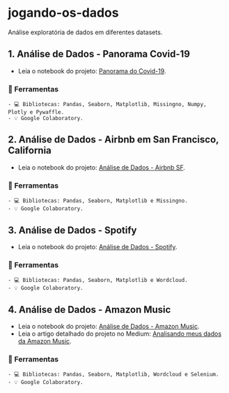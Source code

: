 # jogando-os-dados
Análise exploratória de dados em diferentes datasets.

## 1. Análise de Dados - Panorama Covid-19
  - Leia o notebook do projeto: [Panorama do Covid-19](https://github.com/barbaramit/jogando-os-dados/blob/main/Panorama_do_COVID_19.ipynb).

###  🚀 Ferramentas 

    - 💻 Bibliotecas: Pandas, Seaborn, Matplotlib, Missingno, Numpy, Plotly e Pywaffle.
    - 💡 Google Colaboratory.

## 2. Análise de Dados - Airbnb em San Francisco, California
  - Leia o notebook do projeto: [Análise de Dados - Airbnb SF](https://github.com/barbaramit/Airbnb_Data_Analysis_SF/blob/main/Analisando_os_Dados_Airbnb_SF.ipynb).

###  🚀 Ferramentas 

    - 💻 Bibliotecas: Pandas, Seaborn, Matplotlib e Missingno.
    - 💡 Google Colaboratory.

## 3. Análise de Dados - Spotify
  - Leia o notebook do projeto: [Análise de Dados - Spotify](https://github.com/barbaramit/jogando-os-dados/blob/main/An%C3%A1lise_de_Dados_Spotify.ipynb).

###  🚀 Ferramentas 

    - 💻 Bibliotecas: Pandas, Seaborn, Matplotlib e Wordcloud.
    - 💡 Google Colaboratory.
    
## 4. Análise de Dados - Amazon Music
  - Leia o notebook do projeto: [Análise de Dados - Amazon Music](https://github.com/barbaramit/jogando-os-dados/blob/main/An%C3%A1lise_de_Dados_Amazon_Music.ipynb).
  - Leia o artigo detalhado do projeto no Medium: [Analisando meus dados da Amazon Music](https://medium.com/@barbaramit/analisando-os-meus-dados-da-amazon-music-4030371b3954?source=friends_link&sk=bc754a9b1f66023ee0d96df3f6bec255).

###  🚀 Ferramentas 

    - 💻 Bibliotecas: Pandas, Seaborn, Matplotlib, Wordcloud e Selenium.
    - 💡 Google Colaboratory.
